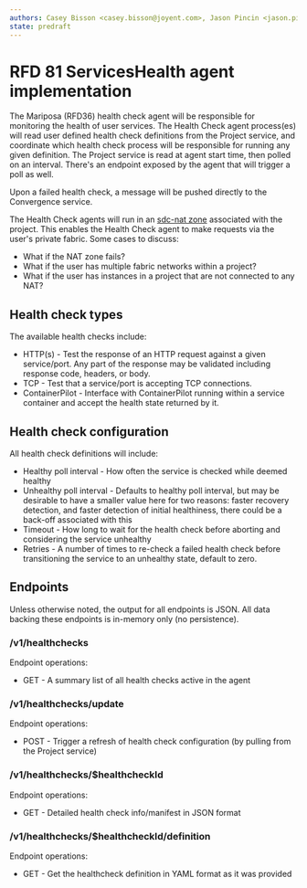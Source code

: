 ```yaml
---
authors: Casey Bisson <casey.bisson@joyent.com>, Jason Pincin <jason.pincin@joyent.com>
state: predraft
---
```


# RFD 81 ServicesHealth agent implementation

The Mariposa (RFD36) health check agent will be responsible for monitoring the health of user services. The Health Check agent process(es) will read user defined health check definitions from the Project service, and coordinate which health check process will be responsible for running any given definition. The Project service is read at agent start time, then polled on an interval. There's an endpoint exposed by the agent that will trigger a poll as well.

Upon a failed health check, a message will be pushed directly to the Convergence service. 

 The Health Check agents will run in an [sdc-nat zone](https://github.com/joyent/sdc-nat) associated with the project. This enables the Health Check agent to make requests via the user's private fabric. Some cases to discuss:
 
* What if the NAT zone fails?
* What if the user has multiple fabric networks within a project?
* What if the user has instances in a project that are not connected to any NAT?

## Health check types

The available health checks include:

* HTTP(s) - Test the response of an HTTP request against a given service/port. Any part of the response may be validated including response code, headers, or body.
* TCP - Test that a service/port is accepting TCP connections.
* ContainerPilot - Interface with ContainerPilot running within a service container and accept the health state returned by it.

## Health check configuration

All health check definitions will include:

* Healthy poll interval - How often the service is checked while deemed healthy
* Unhealthy poll interval - Defaults to healthy poll interval, but may be desirable to have a smaller value here for two reasons: faster recovery detection, and faster detection of initial healthiness, there could be a back-off associated with this
* Timeout - How long to wait for the health check before aborting and considering the service unhealthy
* Retries - A number of times to re-check a failed health check before transitioning the service to an unhealthy state, default to zero.

## Endpoints

Unless otherwise noted, the output for all endpoints is JSON. All data backing these endpoints is in-memory only (no persistence). 

### /v1/healthchecks

Endpoint operations:

* GET - A summary list of all health checks active in the agent

### /v1/healthchecks/update

Endpoint operations:

* POST - Trigger a refresh of health check configuration (by pulling from the Project service)

### /v1/healthchecks/$healthcheckId

Endpoint operations:

* GET - Detailed health check info/manifest in JSON format

### /v1/healthchecks/$healthcheckId/definition

Endpoint operations:

* GET - Get the healthcheck definition in YAML format as it was provided
